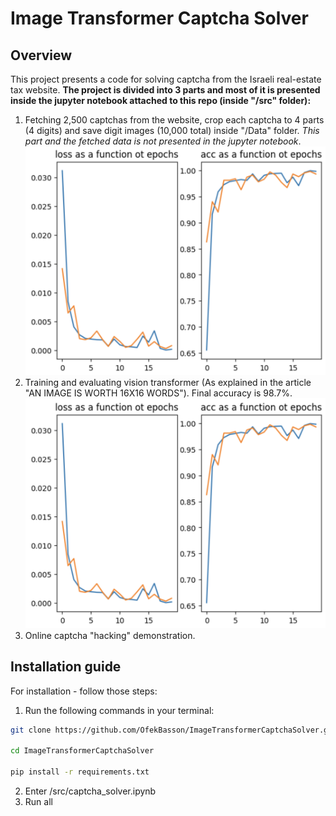 # Image Transformer Captcha Solver
## Overview
This project presents a code for solving captcha from the Israeli real-estate tax website.
**The project is divided into 3 parts and most of it is presented inside the jupyter notebook attached to this repo (inside "/src" folder):**
1. Fetching 2,500 captchas from the website, crop each captcha to 4 parts (4 digits) and save digit images (10,000 total) inside "/Data" folder.
*This part and the fetched data is not presented in the jupyter notebook*.
![Example of 4 seperated digits](/images/digits.png)
2. Training and evaluating vision transformer (As explained in the article "AN IMAGE IS WORTH 16X16 WORDS").
Final accuracy is 98.7%.
![Training Results (20 epochs)](/images/training_results.png)
3. Online captcha "hacking" demonstration.

## Installation guide
For installation - follow those steps:
1. Run the following commands in your terminal:
```bash
git clone https://github.com/OfekBasson/ImageTransformerCaptchaSolver.git

cd ImageTransformerCaptchaSolver

pip install -r requirements.txt
```
2. Enter /src/captcha_solver.ipynb
3. Run all 




